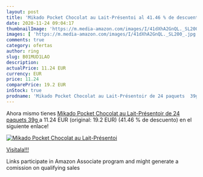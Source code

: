 ```yaml
---
layout: post
title: 'Mikado Pocket Chocolat au Lait-Présentoi al 41.46 % de descuento'
date: 2020-11-24 09:04:17
thumbnailImage: 'https://m.media-amazon.com/images/I/41dXhA2GnQL._SL200_.jpg'
images: [ 'https://m.media-amazon.com/images/I/41dXhA2GnQL._SL200_.jpg' ]
comments: true
category: ofertas
author: ring
slug: B01MUD1LAO
description:
actualPrice: 11.24 EUR
currency: EUR
price: 11.24
comparePrice: 19.2 EUR
inStock: true
prodname: 'Mikado Pocket Chocolat au Lait-Présentoir de 24 paquets  39g '
---
```


Ahora mismo tienes [Mikado Pocket Chocolat au Lait-Présentoir de 24 paquets  39g ](https://www.amazon.fr/dp/B01MUD1LAO/?tag=tolees0d-21) a 11.24 EUR (original: 19.2 EUR) (41.46 %  de descuento) en el siguiente enlace!

[![Mikado Pocket Chocolat au Lait-Présentoi](https://m.media-amazon.com/images/I/41dXhA2GnQL._SL200_.jpg)](https://www.amazon.fr/dp/B01MUD1LAO/?tag=tolees0d-21)

[Visítala!!!](https://www.amazon.fr/dp/B01MUD1LAO/?tag=tolees0d-21)

Links participate in Amazon Associate program and might generate a comission on qualifying sales
